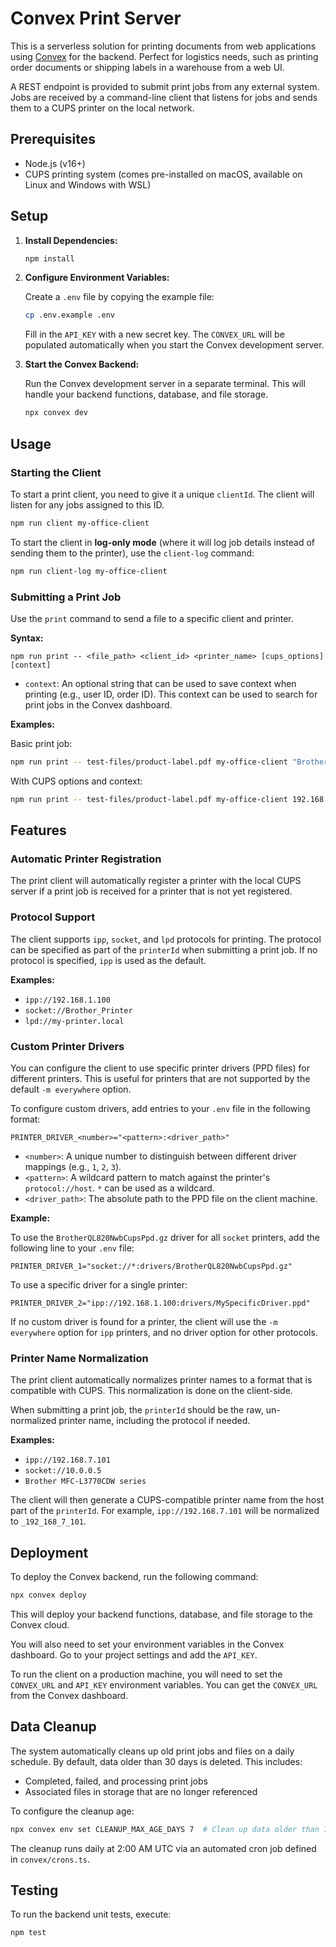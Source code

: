 
# Convex Print Server

This is a serverless solution for printing documents from web applications using [Convex](https://convex.dev) for the backend. Perfect for logistics needs, such as printing order documents or shipping labels in a warehouse from a web UI.

A REST endpoint is provided to submit print jobs from any external system. Jobs are received by a command-line client that listens for jobs and sends them to a CUPS printer on the local network.

## Prerequisites

- Node.js (v16+)
- CUPS printing system (comes pre-installed on macOS, available on Linux and Windows with WSL)

## Setup

1.  **Install Dependencies:**

    ```bash
    npm install
    ```

2.  **Configure Environment Variables:**

    Create a `.env` file by copying the example file:

    ```bash
    cp .env.example .env
    ```

    Fill in the `API_KEY` with a new secret key. The `CONVEX_URL` will be populated automatically when you start the Convex development server.

3.  **Start the Convex Backend:**

    Run the Convex development server in a separate terminal. This will handle your backend functions, database, and file storage.

    ```bash
    npx convex dev
    ```

## Usage

### Starting the Client

To start a print client, you need to give it a unique `clientId`. The client will listen for any jobs assigned to this ID.

```bash
npm run client my-office-client
```

To start the client in **log-only mode** (where it will log job details instead of sending them to the printer), use the `client-log` command:

```bash
npm run client-log my-office-client
```

### Submitting a Print Job

Use the `print` command to send a file to a specific client and printer.

**Syntax:**

```
npm run print -- <file_path> <client_id> <printer_name> [cups_options] [context]
```

- `context`: An optional string that can be used to save context when printing (e.g., user ID, order ID). This context can be used to search for print jobs in the Convex dashboard.

**Examples:**

Basic print job:

```bash
npm run print -- test-files/product-label.pdf my-office-client "Brother MFC-L3770CDW series"
```

With CUPS options and context:

```bash
npm run print -- test-files/product-label.pdf my-office-client 192.168.7.101 "-o media=Custom.62x50mm -o cutMedia=endOfPage" "order: 123; user: 321"
```

## Features

### Automatic Printer Registration

The print client will automatically register a printer with the local CUPS server if a print job is received for a printer that is not yet registered.

### Protocol Support

The client supports `ipp`, `socket`, and `lpd` protocols for printing. The protocol can be specified as part of the `printerId` when submitting a print job. If no protocol is specified, `ipp` is used as the default.

**Examples:**

- `ipp://192.168.1.100`
- `socket://Brother_Printer`
- `lpd://my-printer.local`

### Custom Printer Drivers

You can configure the client to use specific printer drivers (PPD files) for different printers. This is useful for printers that are not supported by the default `-m everywhere` option.

To configure custom drivers, add entries to your `.env` file in the following format:

```
PRINTER_DRIVER_<number>="<pattern>:<driver_path>"
```

- `<number>`: A unique number to distinguish between different driver mappings (e.g., `1`, `2`, `3`).
- `<pattern>`: A wildcard pattern to match against the printer's `protocol://host`. `*` can be used as a wildcard.
- `<driver_path>`: The absolute path to the PPD file on the client machine.

**Example:**

To use the `BrotherQL820NwbCupsPpd.gz` driver for all `socket` printers, add the following line to your `.env` file:

```
PRINTER_DRIVER_1="socket://*:drivers/BrotherQL820NwbCupsPpd.gz"
```

To use a specific driver for a single printer:

```
PRINTER_DRIVER_2="ipp://192.168.1.100:drivers/MySpecificDriver.ppd"
```

If no custom driver is found for a printer, the client will use the `-m everywhere` option for `ipp` printers, and no driver option for other protocols.

### Printer Name Normalization

The print client automatically normalizes printer names to a format that is compatible with CUPS. This normalization is done on the client-side.

When submitting a print job, the `printerId` should be the raw, un-normalized printer name, including the protocol if needed.

**Examples:**

- `ipp://192.168.7.101`
- `socket://10.0.0.5`
- `Brother MFC-L3770CDW series`

The client will then generate a CUPS-compatible printer name from the host part of the `printerId`. For example, `ipp://192.168.7.101` will be normalized to `_192_168_7_101`.

## Deployment

To deploy the Convex backend, run the following command:

```bash
npx convex deploy
```

This will deploy your backend functions, database, and file storage to the Convex cloud.

You will also need to set your environment variables in the Convex dashboard. Go to your project settings and add the `API_KEY`.

To run the client on a production machine, you will need to set the `CONVEX_URL` and `API_KEY` environment variables. You can get the `CONVEX_URL` from the Convex dashboard.

## Data Cleanup

The system automatically cleans up old print jobs and files on a daily schedule. By default, data older than 30 days is deleted. This includes:

- Completed, failed, and processing print jobs
- Associated files in storage that are no longer referenced

To configure the cleanup age:

```bash
npx convex env set CLEANUP_MAX_AGE_DAYS 7  # Clean up data older than 7 days
```

The cleanup runs daily at 2:00 AM UTC via an automated cron job defined in `convex/crons.ts`.

## Testing

To run the backend unit tests, execute:

```bash
npm test
```
